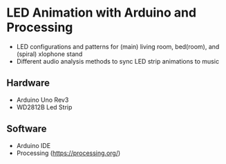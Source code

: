 # LED Animation with Arduino and Processing

+ LED configurations and patterns for (main) living room, bed(room), and (spiral) xlophone stand
+ Different audio analysis methods to sync LED strip animations to music

## Hardware

+ Arduino Uno Rev3
+ WD2812B Led Strip

## Software 

+ Arduino IDE
+ Processing (https://processing.org/)

